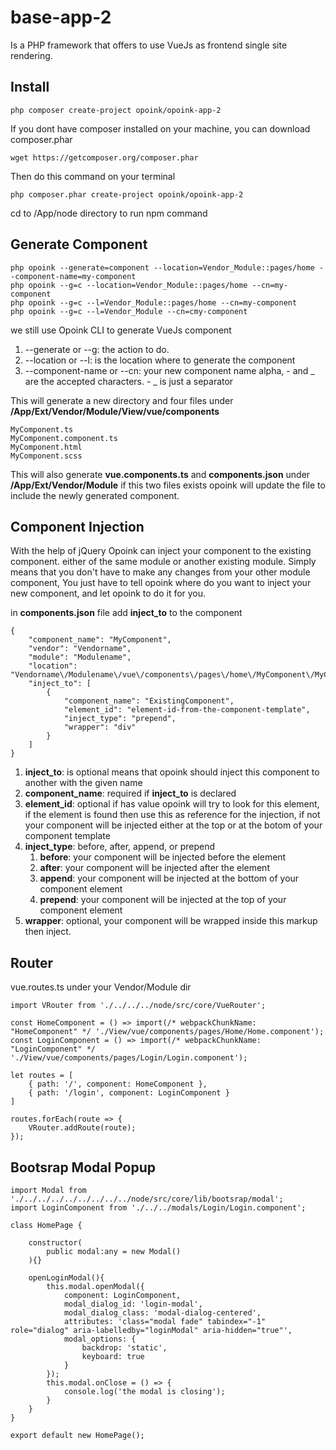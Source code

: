 # base-app-2
Is a PHP framework that offers to use VueJs as frontend single site rendering.


Install
-------
    php composer create-project opoink/opoink-app-2
    
If you dont have composer installed on your machine, you can download composer.phar

    wget https://getcomposer.org/composer.phar

Then do this command on your terminal

    php composer.phar create-project opoink/opoink-app-2

cd to <intallation dir>/App/node directory to run npm command


Generate Component
-------
    php opoink --generate=component --location=Vendor_Module::pages/home --component-name=my-component
    php opoink --g=c --location=Vendor_Module::pages/home --cn=my-component
    php opoink --g=c --l=Vendor_Module::pages/home --cn=my-component
    php opoink --g=c --l=Vendor_Module --cn=cmy-component


we still use Opoink CLI to generate VueJs component
1. --generate or --g: the action to do.
2. --location or --l: is the location where to generate the component
3. --component-name or --cn: your new component name alpha, - and _ are the accepted characters. - _ is just a separator

This will generate a new directory and four files under **/App/Ext/Vendor/Module/View/vue/components**

    MyComponent.ts
    MyComponent.component.ts
    MyComponent.html
    MyComponent.scss

This will also generate **vue.components.ts** and **components.json** under **/App/Ext/Vendor/Module** if this two files exists opoink will update the file to include the newly generated component.



Component Injection
-------
With the help of jQuery Opoink can inject your component to the existing component. either of the same module or another existing module.
Simply means that you don't have to make any changes from your other module component, You just have to tell opoink where do you want to inject your new component, and let opoink to do it for you. 

in **components.json** file add **inject_to** to the component

    {
        "component_name": "MyComponent",
        "vendor": "Vendorname",
        "module": "Modulename",
        "location": "Vendorname\/Modulename\/vue\/components\/pages\/home\/MyComponent\/MyComponent.component",
        "inject_to": [
            {
                "component_name": "ExistingComponent",
                "element_id": "element-id-from-the-component-template",
                "inject_type": "prepend",
                "wrapper": "div"
            }
        ]
    }

1. **inject_to**: is optional means that opoink should inject this component to another with the given name
2. **component_name**: required if **inject_to** is declared
3. **element_id**: optional if has value opoink will try to look for this element, if the element is found then use this as reference for the injection, if not your component will be injected either at the top or at the botom of your component template
4. **inject_type**: before, after, append, or prepend
    1. **before**: your component will be injected before the element
    2. **after**: your component will be injected after the element
    3. **append**: your component will be injected at the bottom of your component element
    4. **prepend**: your component will be injected at the top of your component element
5. **wrapper**: optional, your component will be wrapped inside this markup then inject.


Router
-------
vue.routes.ts under your Vendor/Module dir

    import VRouter from './../../../node/src/core/VueRouter';

    const HomeComponent = () => import(/* webpackChunkName: "HomeComponent" */ './View/vue/components/pages/Home/Home.component');
    const LoginComponent = () => import(/* webpackChunkName: "LoginComponent" */ './View/vue/components/pages/Login/Login.component');

    let routes = [
        { path: '/', component: HomeComponent },
        { path: '/login', component: LoginComponent }
    ]

    routes.forEach(route => {
        VRouter.addRoute(route);
    });
    
 
Bootsrap Modal Popup
-------
    import Modal from './../../../../../../../../node/src/core/lib/bootsrap/modal';
    import LoginComponent from './../../modals/Login/Login.component';

    class HomePage {

        constructor(
            public modal:any = new Modal()
        ){}

        openLoginModal(){
            this.modal.openModal({
                component: LoginComponent,
                modal_dialog_id: 'login-modal',
                modal_dialog_class: 'modal-dialog-centered',
                attributes: 'class="modal fade" tabindex="-1" role="dialog" aria-labelledby="loginModal" aria-hidden="true"',
                modal_options: {
                    backdrop: 'static',
                    keyboard: true
                }
            });
            this.modal.onClose = () => {
                console.log('the modal is closing');
            }
        }
    }

    export default new HomePage();
